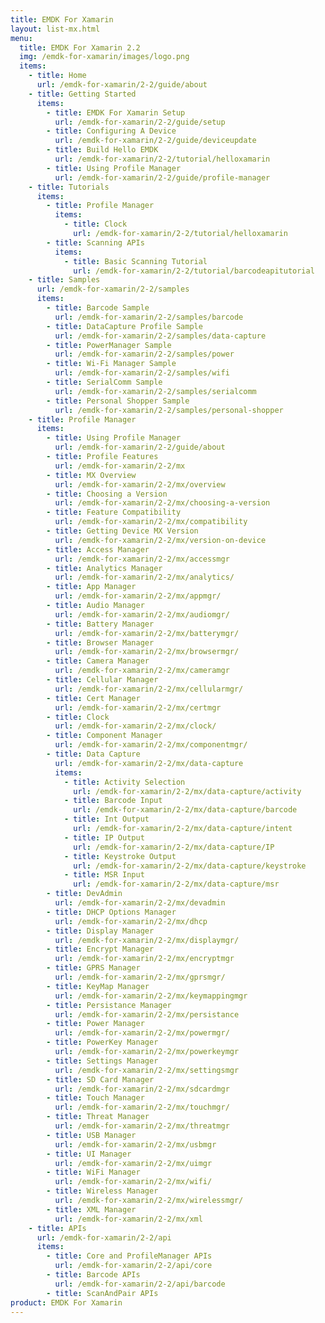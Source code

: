 ```yaml
---
title: EMDK For Xamarin
layout: list-mx.html
menu:
  title: EMDK For Xamarin 2.2
  img: /emdk-for-xamarin/images/logo.png
  items:
    - title: Home
      url: /emdk-for-xamarin/2-2/guide/about
    - title: Getting Started
      items:
        - title: EMDK For Xamarin Setup
          url: /emdk-for-xamarin/2-2/guide/setup
        - title: Configuring A Device
          url: /emdk-for-xamarin/2-2/guide/deviceupdate
        - title: Build Hello EMDK
          url: /emdk-for-xamarin/2-2/tutorial/helloxamarin
        - title: Using Profile Manager
          url: /emdk-for-xamarin/2-2/guide/profile-manager
    - title: Tutorials
      items:
        - title: Profile Manager
          items:
            - title: Clock
              url: /emdk-for-xamarin/2-2/tutorial/helloxamarin
        - title: Scanning APIs
          items:
            - title: Basic Scanning Tutorial
              url: /emdk-for-xamarin/2-2/tutorial/barcodeapitutorial
    - title: Samples
      url: /emdk-for-xamarin/2-2/samples
      items:
        - title: Barcode Sample
          url: /emdk-for-xamarin/2-2/samples/barcode
        - title: DataCapture Profile Sample
          url: /emdk-for-xamarin/2-2/samples/data-capture
        - title: PowerManager Sample
          url: /emdk-for-xamarin/2-2/samples/power
        - title: Wi-Fi Manager Sample
          url: /emdk-for-xamarin/2-2/samples/wifi
        - title: SerialComm Sample
          url: /emdk-for-xamarin/2-2/samples/serialcomm
        - title: Personal Shopper Sample
          url: /emdk-for-xamarin/2-2/samples/personal-shopper
    - title: Profile Manager
      items:
        - title: Using Profile Manager
          url: /emdk-for-xamarin/2-2/guide/about
        - title: Profile Features
          url: /emdk-for-xamarin/2-2/mx
        - title: MX Overview
          url: /emdk-for-xamarin/2-2/mx/overview
        - title: Choosing a Version
          url: /emdk-for-xamarin/2-2/mx/choosing-a-version
        - title: Feature Compatibility
          url: /emdk-for-xamarin/2-2/mx/compatibility
        - title: Getting Device MX Version
          url: /emdk-for-xamarin/2-2/mx/version-on-device
        - title: Access Manager
          url: /emdk-for-xamarin/2-2/mx/accessmgr
        - title: Analytics Manager
          url: /emdk-for-xamarin/2-2/mx/analytics/
        - title: App Manager
          url: /emdk-for-xamarin/2-2/mx/appmgr/
        - title: Audio Manager
          url: /emdk-for-xamarin/2-2/mx/audiomgr/
        - title: Battery Manager
          url: /emdk-for-xamarin/2-2/mx/batterymgr/
        - title: Browser Manager
          url: /emdk-for-xamarin/2-2/mx/browsermgr/
        - title: Camera Manager
          url: /emdk-for-xamarin/2-2/mx/cameramgr
        - title: Cellular Manager
          url: /emdk-for-xamarin/2-2/mx/cellularmgr/
        - title: Cert Manager
          url: /emdk-for-xamarin/2-2/mx/certmgr
        - title: Clock
          url: /emdk-for-xamarin/2-2/mx/clock/
        - title: Component Manager
          url: /emdk-for-xamarin/2-2/mx/componentmgr/
        - title: Data Capture
          url: /emdk-for-xamarin/2-2/mx/data-capture
          items:
            - title: Activity Selection
              url: /emdk-for-xamarin/2-2/mx/data-capture/activity
            - title: Barcode Input
              url: /emdk-for-xamarin/2-2/mx/data-capture/barcode
            - title: Int Output
              url: /emdk-for-xamarin/2-2/mx/data-capture/intent
            - title: IP Output
              url: /emdk-for-xamarin/2-2/mx/data-capture/IP
            - title: Keystroke Output
              url: /emdk-for-xamarin/2-2/mx/data-capture/keystroke
            - title: MSR Input
              url: /emdk-for-xamarin/2-2/mx/data-capture/msr
        - title: DevAdmin
          url: /emdk-for-xamarin/2-2/mx/devadmin
        - title: DHCP Options Manager
          url: /emdk-for-xamarin/2-2/mx/dhcp
        - title: Display Manager
          url: /emdk-for-xamarin/2-2/mx/displaymgr/
        - title: Encrypt Manager
          url: /emdk-for-xamarin/2-2/mx/encryptmgr
        - title: GPRS Manager
          url: /emdk-for-xamarin/2-2/mx/gprsmgr/
        - title: KeyMap Manager
          url: /emdk-for-xamarin/2-2/mx/keymappingmgr
        - title: Persistance Manager
          url: /emdk-for-xamarin/2-2/mx/persistance
        - title: Power Manager
          url: /emdk-for-xamarin/2-2/mx/powermgr/
        - title: PowerKey Manager
          url: /emdk-for-xamarin/2-2/mx/powerkeymgr
        - title: Settings Manager
          url: /emdk-for-xamarin/2-2/mx/settingsmgr
        - title: SD Card Manager
          url: /emdk-for-xamarin/2-2/mx/sdcardmgr
        - title: Touch Manager
          url: /emdk-for-xamarin/2-2/mx/touchmgr/
        - title: Threat Manager
          url: /emdk-for-xamarin/2-2/mx/threatmgr
        - title: USB Manager
          url: /emdk-for-xamarin/2-2/mx/usbmgr
        - title: UI Manager
          url: /emdk-for-xamarin/2-2/mx/uimgr
        - title: WiFi Manager
          url: /emdk-for-xamarin/2-2/mx/wifi/
        - title: Wireless Manager
          url: /emdk-for-xamarin/2-2/mx/wirelessmgr/
        - title: XML Manager
          url: /emdk-for-xamarin/2-2/mx/xml
    - title: APIs
      url: /emdk-for-xamarin/2-2/api
      items:
        - title: Core and ProfileManager APIs
          url: /emdk-for-xamarin/2-2/api/core
        - title: Barcode APIs
          url: /emdk-for-xamarin/2-2/api/barcode
        - title: ScanAndPair APIs
product: EMDK For Xamarin
---
```










